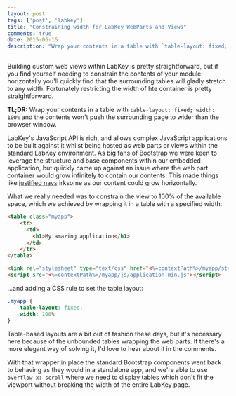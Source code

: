 ```yaml
---
layout: post
tags: ['post', 'labkey']
title: "Constraining width for LabKey WebParts and Views"
comments: true
date: 2015-06-16
description: "Wrap your contents in a table with `table-layout: fixed; width: 100%` and the contents won't push the surrounding page to wider than the browser window."
---
```


Building custom web views within LabKey is pretty straightforward, but if you find yourself needing to constrain the contents of your module horizontally you'll quickly find that the surrounding tables will gladly stretch to any width. Fortunately restricting the width of hte container is pretty straightforward. 

**TL;DR:** Wrap your contents in a table with `table-layout: fixed; width: 100%` and the contents won't push the surrounding page to wider than the browser window.

LabKey's JavaScript API is rich, and allows complex JavaScript applications to be built against it whilst being hosted as web parts or views within the standard LabKey environment. As big fans of [Bootstrap](http://getbootstrap.com/) we were keen to leverage the structure and base components within our embedded application, but quickly came up against an issue where the web part container would grow infinitely to contain our contents. This made things like [justified navs](http://getbootstrap.com/components/#nav-justified) irksome as our content could grow horizontally.

What we really needed was to constrain the view to 100% of the available space, which we achieved by wrapping it in a table with a specified width:

```html
<table class="myapp">
    <tr>
      <td>
        <h1>My amazing application</h1>
      </td>
    </tr>
</table>

<link rel="stylesheet" type="text/css" href="<%=contextPath%>/myapp/styles/index.min.css">
<script src="<%=contextPath%>/myapp/js/application.min.js"></script>
```

…and adding a CSS rule to set the table layout:

```css
.myapp {
    table-layout: fixed; 
    width: 100%
}
```

Table-based layouts are a bit out of fashion these days, but it's necessary here because of the unbounded tables wrapping the web parts. If there's a more elegant way of solving it, I'd love to hear about it in the comments.

With that wrapper in place the standard Bootstrap components went back to behaving as they would in a standalone app, and we're able to use `overflow-x: scroll` where we need to display tables which don't fit the viewport without breaking the width of the entire LabKey page.


